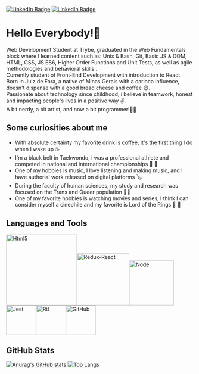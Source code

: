 [![LinkedIn Badge](https://img.shields.io/badge/-Linkedin-blue?style=flat-square&logo=Linkedin&logoColor=white&link=https://www.linkedin.com/in/lucasbarbosa123/)](https://www.linkedin.com/in/lucasbarbosa123/)
[![LinkedIn Badge](https://img.shields.io/badge/Gmail-D14836?style=for-the-badge&logo=gmail&logoColor=white&link=mailto:l.barbosatkd@gmail.com)](mailto:l.barbosatkd@gmail.com)


<h1>Hello Everybody!🖖</h1>

<p> Web Development Student at Trybe, graduated in the Web Fundamentals block where I learned content such as: Unix & Bash, Git, Basic JS & DOM, HTML, CSS, JS ES6, Higher Order Functions and Unit Tests, as well as agile methodologies and behavioral skills .<br> Currently student of Front-End Development with introduction to React.
Born in Juiz de Fora, a native of Minas Gerais with a carioca influence, doesn't dispense with a good bread cheese  and coffee 😋. <br>Passionate about technology since childhood, i believe in teamwork, honest and impacting people's lives in a positive way ✌️. 
 <br>A bit nerdy, a bit artist, and now a bit programmer!🫰🚀</p>

<h2>Some curiosities about me</h2>

<ul>
  <li>With absolute certainty my favorite drink is coffee, it's the first thing I do when I wake up ☕</li>
  <li>I'm a black belt in Taekwondo, i was a professional athlete and competed in national and international championships 🥋 🏅</li>
  <li>One of my hobbies is music, I love listening and making music, and I have authorial work released on digital platforms 🪕</li>
  <li>During the faculty of human sciences, my study and research was focused on the Trans and Queer population 🏳️‍🌈 </li>
  <li>One of my favorite hobbies is watching movies and series, I think I can consider myself a cinephile and my favorite is Lord of the Rings 🎥 🧙</li>
  </ul>
  
  <h2>Languages and Tools</h2>
  
 
  
 <img alt="Html5" src="https://www.freepnglogos.com/uploads/html5-logo-png/html5-logo-best-web-design-psd-html-cms-development-ecommerce-6.png" width="190" heigth="190" /><img alt="Redux-React" src="https://media.licdn.com/dms/image/C4E12AQElvDkXzTw85g/article-cover_image-shrink_720_1280/0/1615427806393?e=2147483647&v=beta&t=EJXnS8HTpBtI4L9AT18g6Phe23uEazSCvKrepSn2LMA" width="140" heigth="140" /><img alt="Node" src="https://upload.wikimedia.org/wikipedia/commons/thumb/d/d9/Node.js_logo.svg/2560px-Node.js_logo.svg.png" width="120" heigth="120" /><img alt="Jest" src="https://miro.medium.com/max/600/1*i37IyHf6vnhqWIA9osxU3w.png" width="80" heigth="80" /><img alt="Rtl" src="https://testing-library.com/img/octopus-128x128.png" width="80" heigth="80" /><img alt="GitHub" src="https://cdn-icons-png.flaticon.com/512/25/25231.png" width="80" heigth="80" />
 
 <h2>GitHub Stats</h2>
 
  [![Anurag's GitHub stats](https://github-readme-stats.vercel.app/api?username=LucasBarbosaDaSilva)](https://github.com/LucasBarbosaDaSilva/github-readme-stats)
  [![Top Langs](https://github-readme-stats.vercel.app/api/top-langs/?username=LucasBarbosaDaSilva&layout=compact)](https://github.com/LucasBarbosaDaSilva/github-readme-stats)
  
